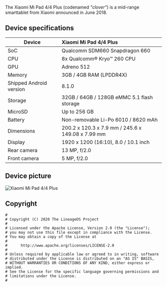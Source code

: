 The Xiaomi Mi Pad 4/4 Plus (codenamed _"clover"_) is a mid-range smarttablet from Xiaomi announced in June 2018.

## Device specifications

| Device                  | Xiaomi Mi Pad 4/4 Plus                                      |
| ----------------------- | :---------------------------------------------------------- |
| SoC                     | Qualcomm SDM660 Snapdragon 660                              |
| CPU                     | 8x Qualcomm® Kryo™ 260 CPU                                  |
| GPU                     | Adreno 512                                                  |
| Memory                  | 3GB / 4GB RAM (LPDDR4X)                                     |
| Shipped Android version | 8.1.0                                                       |
| Storage                 | 32GB / 64GB / 128GB eMMC 5.1 flash storage                  |
| MicroSD                 | Up to 256 GB                                                |
| Battery                 | Non-removable Li-Po 6010 / 8620 mAh                         |
| Dimensions              | 200.2 x 120.3 x 7.9 mm / 245.6 x 149.08 x 7.99 mm           |
| Display                 | 1920 x 1200 (16:10), 8.0 / 10.1 inch                        |
| Rear camera             | 13 MP, f/2.0                                                |
| Front camera            | 5 MP, f/2.0                                                 |


## Device picture

![Xiaomi Mi Pad 4/4 Plus](https://fdn2.gsmarena.com/vv/pics/xiaomi/xiaomi-mi-pad-4-1.jpg)

## Copyright

```
#
# Copyright (C) 2020 The LineageOS Project
#
# Licensed under the Apache License, Version 2.0 (the "License");
# you may not use this file except in compliance with the License.
# You may obtain a copy of the License at
#
#      http://www.apache.org/licenses/LICENSE-2.0
#
# Unless required by applicable law or agreed to in writing, software
# distributed under the License is distributed on an "AS IS" BASIS,
# WITHOUT WARRANTIES OR CONDITIONS OF ANY KIND, either express or implied.
# See the License for the specific language governing permissions and
# limitations under the License.
#

